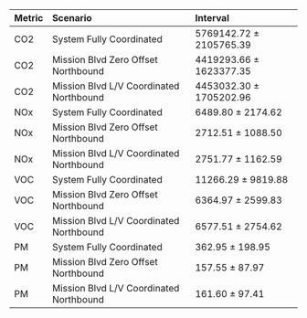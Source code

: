 | Metric   | Scenario                                | Interval                |
|:---------|:----------------------------------------|:------------------------|
| CO2      | System Fully Coordinated                | 5769142.72 ± 2105765.39 |
| CO2      | Mission Blvd Zero Offset Northbound     | 4419293.66 ± 1623377.35 |
| CO2      | Mission Blvd L/V Coordinated Northbound | 4453032.30 ± 1705202.96 |
| NOx      | System Fully Coordinated                | 6489.80 ± 2174.62       |
| NOx      | Mission Blvd Zero Offset Northbound     | 2712.51 ± 1088.50       |
| NOx      | Mission Blvd L/V Coordinated Northbound | 2751.77 ± 1162.59       |
| VOC      | System Fully Coordinated                | 11266.29 ± 9819.88      |
| VOC      | Mission Blvd Zero Offset Northbound     | 6364.97 ± 2599.83       |
| VOC      | Mission Blvd L/V Coordinated Northbound | 6577.51 ± 2754.62       |
| PM       | System Fully Coordinated                | 362.95 ± 198.95         |
| PM       | Mission Blvd Zero Offset Northbound     | 157.55 ± 87.97          |
| PM       | Mission Blvd L/V Coordinated Northbound | 161.60 ± 97.41          |
